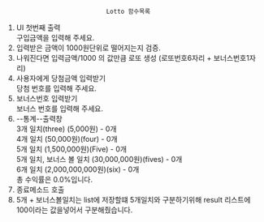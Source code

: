                                 Lotto 함수목록
1. UI 첫번째 출력</br>
구입금액을 입력해 주세요.</br>
2. 입력받은 금액이 1000원단위로 떨어지는지 검증.</br>
3. 나워진다면 입력금액/1000 의 값만큼 로또 생성 (로또번호6자리 + 보너스번호1자리)</br>
4. 사용자에게 당첨금액 입력받기</br>
당첨 번호를 입력해 주세요.</br>
5. 보너스번호 입력받기</br>
보너스 번호를 입력해 주세요.</br>
6. --통계--출력창 </br>
3개 일치(three) (5,000원) - 0개</br>
4개 일치 (50,000원)(four) - 0개</br>
5개 일치 (1,500,000원)(Five) - 0개</br>
5개 일치, 보너스 볼 일치 (30,000,000원)(fives) - 0개</br>
6개 일치 (2,000,000,000원)(six) - 0개</br>
총 수익률은 0.0%입니다.</br>
7. 종료메소드 호출
8. 5개 + 보너스볼일치는 list에 저장할떄 5개일치와 구분하기위해
result 리스트에 100이라는 값을넣어서 구분해줬습니다.


